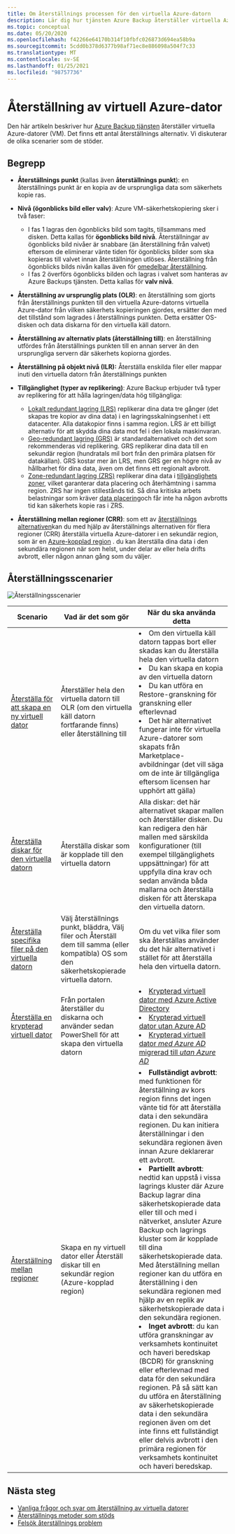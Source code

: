```yaml
---
title: Om återställnings processen för den virtuella Azure-datorn
description: Lär dig hur tjänsten Azure Backup återställer virtuella Azure-datorer
ms.topic: conceptual
ms.date: 05/20/2020
ms.openlocfilehash: f42266e64170b314f10fbfc026873d694ea58b9a
ms.sourcegitcommit: 5cdd0b378d6377b98af71ec8e886098a504f7c33
ms.translationtype: MT
ms.contentlocale: sv-SE
ms.lasthandoff: 01/25/2021
ms.locfileid: "98757736"
---
```

# <a name="about-azure-vm-restore"></a>Återställning av virtuell Azure-dator

Den här artikeln beskriver hur [Azure Backup tjänsten](./backup-overview.md) återställer virtuella Azure-datorer (VM). Det finns ett antal återställnings alternativ. Vi diskuterar de olika scenarier som de stöder.

## <a name="concepts"></a>Begrepp

- **Återställnings punkt** (kallas även **återställnings punkt**): en återställnings punkt är en kopia av de ursprungliga data som säkerhets kopie ras.

- **Nivå (ögonblicks bild eller valv)**: Azure VM-säkerhetskopiering sker i två faser:

  - I fas 1 lagras den ögonblicks bild som tagits, tillsammans med disken. Detta kallas för **ögonblicks bild nivå**. Återställningar av ögonblicks bild nivåer är snabbare (än återställning från valvet) eftersom de eliminerar vänte tiden för ögonblicks bilder som ska kopieras till valvet innan återställningen utlöses. Återställning från ögonblicks bilds nivån kallas även för [omedelbar återställning](./backup-instant-restore-capability.md).
  - I fas 2 överförs ögonblicks bilden och lagras i valvet som hanteras av Azure Backups tjänsten. Detta kallas för **valv nivå**.

- **Återställning av ursprunglig plats (OLR)**: en återställning som gjorts från återställnings punkten till den virtuella Azure-datorns virtuella Azure-dator från vilken säkerhets kopieringen gjordes, ersätter den med det tillstånd som lagrades i återställnings punkten. Detta ersätter OS-disken och data diskarna för den virtuella käll datorn.

- **Återställning av alternativ plats (återställning till)**: en återställning utfördes från återställnings punkten till en annan server än den ursprungliga servern där säkerhets kopiorna gjordes.

- **Återställning på objekt nivå (ILR):** Återställa enskilda filer eller mappar inuti den virtuella datorn från återställnings punkten

- **Tillgänglighet (typer av replikering)**: Azure Backup erbjuder två typer av replikering för att hålla lagringen/data hög tillgängliga:
  - [Lokalt redundant lagring (LRS)](../storage/common/storage-redundancy.md#locally-redundant-storage) replikerar dina data tre gånger (det skapas tre kopior av dina data) i en lagringsskalningsenhet i ett datacenter. Alla datakopior finns i samma region. LRS är ett billigt alternativ för att skydda dina data mot fel i den lokala maskinvaran.
  - [Geo-redundant lagring (GRS)](../storage/common/storage-redundancy.md#geo-redundant-storage) är standardalternativet och det som rekommenderas vid replikering. GRS replikerar dina data till en sekundär region (hundratals mil bort från den primära platsen för datakällan). GRS kostar mer än LRS, men GRS ger en högre nivå av hållbarhet för dina data, även om det finns ett regionalt avbrott.
  - [Zone-redundant lagring (ZRS)](../storage/common/storage-redundancy.md#zone-redundant-storage) replikerar dina data i [tillgänglighets zoner](../availability-zones/az-overview.md#availability-zones), vilket garanterar data placering och återhämtning i samma region. ZRS har ingen stillestånds tid. Så dina kritiska arbets belastningar som kräver [data placering](https://azure.microsoft.com/resources/achieving-compliant-data-residency-and-security-with-azure/)och får inte ha någon avbrotts tid kan säkerhets kopie ras i ZRS.

- **Återställning mellan regioner (CRR)**: som ett av [återställnings alternativen](./backup-azure-arm-restore-vms.md#restore-options)kan du med hjälp av återställnings alternativen för flera regioner (CRR) återställa virtuella Azure-datorer i en sekundär region, som är en [Azure-kopplad region](../best-practices-availability-paired-regions.md#what-are-paired-regions) . du kan återställa dina data i den sekundära regionen när som helst, under delar av eller hela drifts avbrott, eller någon annan gång som du väljer. 

## <a name="restore-scenarios"></a>Återställningsscenarier

![Återställningsscenarier ](./media/about-azure-vm-restore/recovery-scenarios.png)

| **Scenario**                                                 | **Vad är det som gör**                                             | **När du ska använda detta**                                              |
| ------------------------------------------------------------ | ------------------------------------------------------------ | ------------------------------------------------------------ |
| [Återställa för att skapa en ny virtuell dator](./backup-azure-arm-restore-vms.md) | Återställer hela den virtuella datorn till OLR (om den virtuella käll datorn fortfarande finns) eller återställning till | <li> Om den virtuella käll datorn tappas bort eller skadas kan du återställa hela den virtuella datorn  <li> Du kan skapa en kopia av den virtuella datorn  <li> Du kan utföra en Restore-granskning för granskning eller efterlevnad  <li> Det här alternativet fungerar inte för virtuella Azure-datorer som skapats från Marketplace-avbildningar (det vill säga om de inte är tillgängliga eftersom licensen har upphört att gälla) |
| [Återställa diskar för den virtuella datorn](./backup-azure-arm-restore-vms.md#restore-disks) | Återställa diskar som är kopplade till den virtuella datorn                             |  Alla diskar: det här alternativet skapar mallen och återställer disken. Du kan redigera den här mallen med särskilda konfigurationer (till exempel tillgänglighets uppsättningar) för att uppfylla dina krav och sedan använda båda mallarna och återställa disken för att återskapa den virtuella datorn. |
| [Återställa specifika filer på den virtuella datorn](./backup-azure-restore-files-from-vm.md) | Välj återställnings punkt, bläddra, Välj filer och Återställ dem till samma (eller kompatibla) OS som den säkerhetskopierade virtuella datorn. |  Om du vet vilka filer som ska återställas använder du det här alternativet i stället för att återställa hela den virtuella datorn. |
| [Återställa en krypterad virtuell dator](./backup-azure-vms-encryption.md) | Från portalen återställer du diskarna och använder sedan PowerShell för att skapa den virtuella datorn | <li> [Krypterad virtuell dator med Azure Active Directory](../virtual-machines/windows/disk-encryption-windows-aad.md)  <li> [Krypterad virtuell dator utan Azure AD](../virtual-machines/windows/disk-encryption-windows.md) <li> [Krypterad virtuell dator *med Azure AD* migrerad till *utan Azure AD*](../virtual-machines/windows/disk-encryption-faq.md#can-i-migrate-vms-that-were-encrypted-with-an-azure-ad-app-to-encryption-without-an-azure-ad-app) |
| [Återställning mellan regioner](./backup-azure-arm-restore-vms.md#cross-region-restore) | Skapa en ny virtuell dator eller Återställ diskar till en sekundär region (Azure-kopplad region) | <li> **Fullständigt avbrott**: med funktionen för återställning av kors region finns det ingen vänte tid för att återställa data i den sekundära regionen. Du kan initiera återställningar i den sekundära regionen även innan Azure deklarerar ett avbrott. <li> **Partiellt avbrott**: nedtid kan uppstå i vissa lagrings kluster där Azure Backup lagrar dina säkerhetskopierade data eller till och med i nätverket, ansluter Azure Backup och lagrings kluster som är kopplade till dina säkerhetskopierade data. Med återställning mellan regioner kan du utföra en återställning i den sekundära regionen med hjälp av en replik av säkerhetskopierade data i den sekundära regionen. <li> **Inget avbrott**: du kan utföra granskningar av verksamhets kontinuitet och haveri beredskap (BCDR) för granskning eller efterlevnad med data för den sekundära regionen. På så sätt kan du utföra en återställning av säkerhetskopierade data i den sekundära regionen även om det inte finns ett fullständigt eller delvis avbrott i den primära regionen för verksamhets kontinuitet och haveri beredskap.  |

## <a name="next-steps"></a>Nästa steg

- [Vanliga frågor och svar om återställning av virtuella datorer](./backup-azure-vm-backup-faq.md#restore)
- [Återställnings metoder som stöds](./backup-support-matrix-iaas.md#supported-restore-methods)
- [Felsök återställnings problem](./backup-azure-vms-troubleshoot.md#restore)